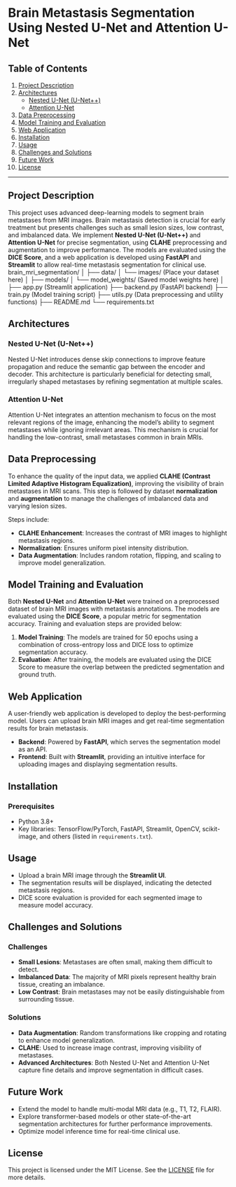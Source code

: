 # Brain Metastasis Segmentation Using Nested U-Net and Attention U-Net

## Table of Contents
1. [Project Description](#project-description)
2. [Architectures](#architectures)
    - [Nested U-Net (U-Net++)](#nested-u-net-u-net)
    - [Attention U-Net](#attention-u-net)
3. [Data Preprocessing](#data-preprocessing)
4. [Model Training and Evaluation](#model-training-and-evaluation)
5. [Web Application](#web-application)
6. [Installation](#Installation)
7. [Usage](#usage)
8. [Challenges and Solutions](#challenges-and-solutions)
9. [Future Work](#future-work)
10. [License](#license)

---

## Project Description
This project uses advanced deep-learning models to segment brain metastases from MRI images. Brain metastasis detection is crucial for early treatment but presents challenges such as small lesion sizes, low contrast, and imbalanced data. We implement **Nested U-Net (U-Net++)** and **Attention U-Net** for precise segmentation, using **CLAHE** preprocessing and augmentation to improve performance. The models are evaluated using the **DICE Score**, and a web application is developed using **FastAPI** and **Streamlit** to allow real-time metastasis segmentation for clinical use.
brain_mri_segmentation/
│
├── data/
│   └── images/ (Place your dataset here)
│
├── models/
│   └── model_weights/ (Saved model weights here)
│
├── app.py (Streamlit application)
├── backend.py (FastAPI backend)
├── train.py (Model training script)
├── utils.py (Data preprocessing and utility functions)
├── README.md
└── requirements.txt


## Architectures

### Nested U-Net (U-Net++)
Nested U-Net introduces dense skip connections to improve feature propagation and reduce the semantic gap between the encoder and decoder. This architecture is particularly beneficial for detecting small, irregularly shaped metastases by refining segmentation at multiple scales.

### Attention U-Net
Attention U-Net integrates an attention mechanism to focus on the most relevant regions of the image, enhancing the model’s ability to segment metastases while ignoring irrelevant areas. This mechanism is crucial for handling the low-contrast, small metastases common in brain MRIs.

## Data Preprocessing
To enhance the quality of the input data, we applied **CLAHE (Contrast Limited Adaptive Histogram Equalization)**, improving the visibility of brain metastases in MRI scans. This step is followed by dataset **normalization** and **augmentation** to manage the challenges of imbalanced data and varying lesion sizes.

Steps include:
- **CLAHE Enhancement**: Increases the contrast of MRI images to highlight metastasis regions.
- **Normalization**: Ensures uniform pixel intensity distribution.
- **Data Augmentation**: Includes random rotation, flipping, and scaling to improve model generalization.

## Model Training and Evaluation
Both **Nested U-Net** and **Attention U-Net** were trained on a preprocessed dataset of brain MRI images with metastasis annotations. The models are evaluated using the **DICE Score**, a popular metric for segmentation accuracy. Training and evaluation steps are provided below:

1. **Model Training**: The models are trained for 50 epochs using a combination of cross-entropy loss and DICE loss to optimize segmentation accuracy.
2. **Evaluation**: After training, the models are evaluated using the DICE Score to measure the overlap between the predicted segmentation and ground truth.

## Web Application
A user-friendly web application is developed to deploy the best-performing model. Users can upload brain MRI images and get real-time segmentation results for brain metastasis.

- **Backend**: Powered by **FastAPI**, which serves the segmentation model as an API.
- **Frontend**: Built with **Streamlit**, providing an intuitive interface for uploading images and displaying segmentation results.

## Installation

### Prerequisites
- Python 3.8+
- Key libraries: TensorFlow/PyTorch, FastAPI, Streamlit, OpenCV, scikit-image, and others (listed in `requirements.txt`).

## Usage
- Upload a brain MRI image through the **Streamlit UI**.
- The segmentation results will be displayed, indicating the detected metastasis regions.
- DICE score evaluation is provided for each segmented image to measure model accuracy.

## Challenges and Solutions

### Challenges
- **Small Lesions**: Metastases are often small, making them difficult to detect.
- **Imbalanced Data**: The majority of MRI pixels represent healthy brain tissue, creating an imbalance.
- **Low Contrast**: Brain metastases may not be easily distinguishable from surrounding tissue.

### Solutions
- **Data Augmentation**: Random transformations like cropping and rotating to enhance model generalization.
- **CLAHE**: Used to increase image contrast, improving visibility of metastases.
- **Advanced Architectures**: Both Nested U-Net and Attention U-Net capture fine details and improve segmentation in difficult cases.

## Future Work
- Extend the model to handle multi-modal MRI data (e.g., T1, T2, FLAIR).
- Explore transformer-based models or other state-of-the-art segmentation architectures for further performance improvements.
- Optimize model inference time for real-time clinical use.

## License
This project is licensed under the MIT License. See the [LICENSE](LICENSE) file for more details.
